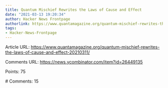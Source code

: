 ```yaml
---
title: Quantum Mischief Rewrites the Laws of Cause and Effect
date: "2021-03-13 19:20:34"
author: Hacker News Frontpage
authorlink: https://www.quantamagazine.org/quantum-mischief-rewrites-the-laws-of-cause-and-effect-20210311/
tags:
- Hacker-News-Frontpage
---
```


<p>Article URL: <a href="https://www.quantamagazine.org/quantum-mischief-rewrites-the-laws-of-cause-and-effect-20210311/">https://www.quantamagazine.org/quantum-mischief-rewrites-the-laws-of-cause-and-effect-20210311/</a></p>
<p>Comments URL: <a href="https://news.ycombinator.com/item?id=26449135">https://news.ycombinator.com/item?id=26449135</a></p>
<p>Points: 75</p>
<p># Comments: 15</p>
